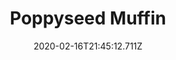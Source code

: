 ---
templateKey: blog-post
title: Poppyseed Muffin
type: cooking
energy: 150
health: 67
description: It has a soothing effect. 
featuredpost: false
date: 2020-02-16T21:45:12.711Z
featuredimage: /img/Poppyseed_Muffin.png
sellPrice: 250
tags:
  - Poppy
  - Wheat Flour
  - Sugar
  - edible
---